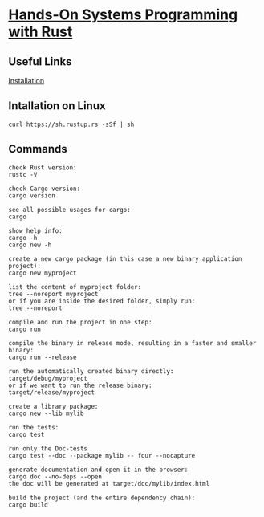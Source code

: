 # [Hands-On Systems Programming with Rust](https://www.udemy.com/course/hands-on-systems-programming-with-rust/)

## Useful Links
[Installation](https://doc.rust-lang.org/cargo/getting-started/installation.html)  

## Intallation on Linux
```
curl https://sh.rustup.rs -sSf | sh
```

## Commands
```
check Rust version:
rustc -V

check Cargo version:
cargo version

see all possible usages for cargo:
cargo

show help info:
cargo -h
cargo new -h

create a new cargo package (in this case a new binary application project):
cargo new myproject

list the content of myproject folder:
tree --noreport myproject
or if you are inside the desired folder, simply run:
tree --noreport

compile and run the project in one step:
cargo run

compile the binary in release mode, resulting in a faster and smaller binary:
cargo run --release

run the automatically created binary directly:
target/debug/myproject
or if we want to run the release binary:
target/release/myproject

create a library package:
cargo new --lib mylib

run the tests:
cargo test

run only the Doc-tests
cargo test --doc --package mylib -- four --nocapture

generate documentation and open it in the browser:
cargo doc --no-deps --open
the doc will be generated at target/doc/mylib/index.html

build the project (and the entire dependency chain):
cargo build
```
